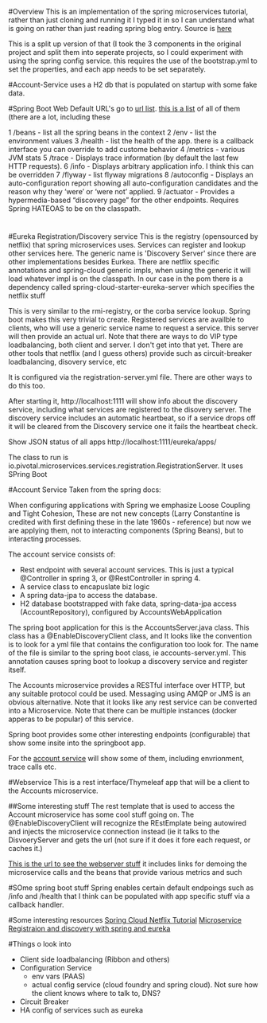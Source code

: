 #Overview
This is an implementation of the spring microservices tutorial, rather than just cloning and running it I typed
it in so I can understand what is going on rather than just reading spring blog entry.  Source is [here](https://spring.io/blog/2015/07/14/microservices-with-spring)

This is a split up version of that (I took the 3 components in the original project and split them into seperate
projects, so I could experiment with using the spring config service.  this requires the use of the bootstrap.yml
to set the properties, and each app needs to be set separately.

#Account-Service
uses a H2 db that is populated on startup with some fake data.

#Spring Boot Web Default URL's
go to [url list](http://localhost:2222).  [this is a list](https://docs.spring.io/spring-boot/docs/current/reference/html/production-ready-endpoints.html)
of all of them (there are a lot, including these

1 /beans - list all the spring beans in the context
2 /env - list the environment values
3 /health - list the health of the app.  there is a callback interface you can override to add custome behavior
4 /metrics - various JVM stats
5 /trace - Displays trace information (by default the last few HTTP requests).
6 /info - Displays arbitrary application info.  I think this can be overridden
7 /flyway - list flyway migrations
8 /autoconfig - Displays an auto-configuration report showing all auto-configuration candidates and the reason why they ‘were’ or ‘were not’ applied.
9 /actuator - Provides a hypermedia-based “discovery page” for the other endpoints. Requires Spring HATEOAS to be on the classpath.


#

#Eureka Registration/Discovery service
This is the registry (opensourced by netflix) that spring microservices uses.  Services can register and lookup other
services here.  The generic name is 'Discovery Server' since there are other implementations besides Eurkea.  There are
netflix specific annotations and spring-cloud generic impls,  when using the generic it will load whatever impl is on the
classpath.  In our case in the pom there is a dependency called  spring-cloud-starter-eureka-server which specifies
the netflix stuff

This is very similar to the rmi-registry, or the corba service lookup.  Spring boot makes this very
trivial to create.  Registered services are availble to clients, who will use a generic service name to request a service.
this server will then provide an actual url.  Note that there are ways to do VIP type loadbalancing, both client and
server.  I don't get into that yet.  There are other tools that netflix (and I guess others) provide such as circuit-breaker
loadbalancing, disovery service, etc

It is configured via the registration-server.yml file.  There are other ways to do this too.

After starting it, http://localhost:1111 will show info about the discovery service, including what services are
registered to the disovery server.  The discovery service includes an automatic heartbeat, so if a service drops off
it will be cleared from the Discovery service one it fails the heartbeat check.

Show  JSON status of all apps
http://localhost:1111/eureka/apps/

The class to run is io.pivotal.microservices.services.registration.RegistrationServer.  It uses SPring Boot

#Account Service
Taken from the spring docs:

When configuring applications with Spring we emphasize Loose Coupling and Tight Cohesion, These are not new 
concepts (Larry Constantine is credited with first defining these in the late 1960s - reference) but now we 
are applying them, not to interacting components (Spring Beans), but to interacting processes.

The account service consists of:

* Rest endpoint with several account services.  This is just a typical @Controller in spring 3, or @RestController in
spring 4.
* A service class to encapuslate biz logic
* A spring data-jpa to access the database.
* H2 database bootstrapped with fake data, spring-data-jpa access (AccountRepository), configured by
AccountsWebApplication

The spring boot application for this is the AccountsServer.java class.   This class has a @EnableDiscoveryClient class,
 and It looks like the convention is to look for a yml file that contains the configuration too look for.  The name of the
 file is similar to the spring boot class, ie accounts-server.yml.  This annotation causes spring boot to lookup a 
 discovery service and register itself.

The Accounts microservice provides a RESTful interface over HTTP, but any suitable protocol could be used. Messaging 
using AMQP or JMS is an obvious alternative.  Note that it looks like any rest service can be converted 
into a Microservice.  Note that there can be multiple instances (docker apperas to be popular) of this service.

Spring boot provides some other interesting endpoints (configurable) that show some insite into the springboot app.

For the [account service](http://localhost:2222) will show some of them, including envrionment, trace calls etc.

#Webservice 
This is a rest interface/Thymeleaf app that will be a client to the Accounts microservice.

##Some interesting stuff
The rest template that is used to access the Account microservice has some cool stuff going on.  The @EnableDiscoveryClient
will recognize the REstEmplate being autowired and injects the microservice connection instead (ie it talks to the DisvoeryServer
and gets the url (not sure if it does it fore each request, or caches it.)

[This is the url to see the webserver stuff](http://localhost:3333/) it includes links for demoing the microservice calls
and the beans that provide various metrics and such

#SOme spring boot stuff
Spring enables certain default endpoings such as  /info and /health that I think can be populated with app specific stuff via
a callback handler.


#Some interesting resources 
[Spring Cloud Netflix Tutorial](http://cloud.spring.io/spring-cloud-netflix/spring-cloud-netflix.html)
[Microservice Registraion and discovery with spring and eureka](https://spring.io/blog/2015/01/20/microservice-registration-and-discovery-with-spring-cloud-and-netflix-s-eureka)

#Things o look into

* Client side loadbalancing (Ribbon and others)
* Configuration Service
    * env vars (PAAS)
    * actual config service (cloud foundry and spring cloud).  Not sure how the client knows where to talk to, DNS?
* Circuit Breaker
* HA config of services such as eureka